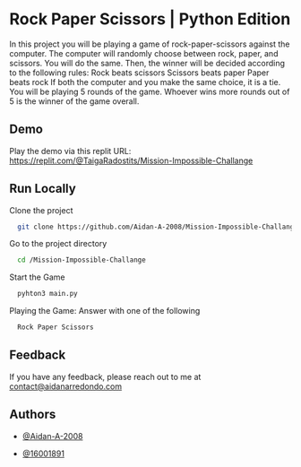 
# Rock Paper Scissors | Python Edition

In this project you will be playing a game of rock-paper-scissors against the computer.
The computer will randomly choose between rock, paper, and scissors. You will do the same.
Then, the winner will be decided according to the following rules:
Rock beats scissors
Scissors beats paper
Paper beats rock
If both the computer and you make the same choice, it is a tie.
You will be playing 5 rounds of the game. Whoever wins more rounds out of 5 is the winner of the game overall.


## Demo

Play the demo via this replit URL:
https://replit.com/@TaigaRadostits/Mission-Impossible-Challange


## Run Locally

Clone the project

```bash
  git clone https://github.com/Aidan-A-2008/Mission-Impossible-Challange.git
```

Go to the project directory

```bash
  cd /Mission-Impossible-Challange
```

Start the Game

```bash
  pyhton3 main.py
```

Playing the Game: Answer with one of the following

```bash
  Rock Paper Scissors
```


## Feedback

If you have any feedback, please reach out to me at contact@aidanarredondo.com


## Authors

- [@Aidan-A-2008](https://www.github.com/Aidan-A-2008)


- [@16001891](https://www.github.com/16001891)
